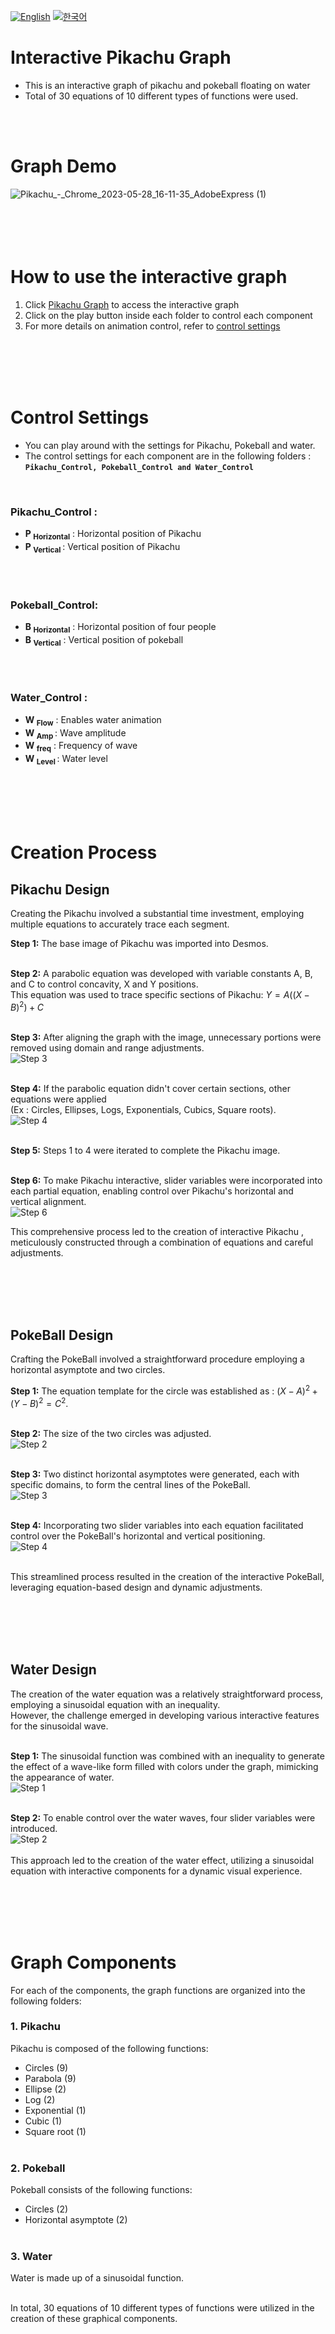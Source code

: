 [![English](https://img.shields.io/badge/lang-English-blue.svg)](https://github.com/juho-creator/Interactive-Pikachu-Pokeball-Graph/blob/main/README.md)
[![한국어](https://img.shields.io/badge/lang-한국어-red.svg)](https://github.com/juho-creator/Interactive-Pikachu-Pokeball-Graph/blob/main/README.KR.md)

# Interactive Pikachu Graph
* This is an interactive graph of pikachu and pokeball floating on water
* Total of 30 equations of 10 different types of functions were used.
<br />
<br />


# Graph Demo
![Pikachu_-_Chrome_2023-05-28_16-11-35_AdobeExpress (1)](https://github.com/juho-creator/Graphing-Pikachu/assets/72856990/df81b209-0bf5-4404-8255-aa2323151de5)
<br />
<br />
<br />
<br />
<br />

# How to use the interactive graph
1. Click [Pikachu Graph](https://www.desmos.com/calculator/v8mpye0wof) to access the interactive graph
2. Click on the play button inside each folder to control each component
3. For more details on animation control, refer to [control settings](https://github.com/juho-creator/Interactive-Pikachu-Pokeball-Graph/blob/main/README.md#control-settings)

<br />
<br />
<br />
<br />


# Control Settings
* You can play around with the settings for Pikachu, Pokeball and water. <br />
* The control settings for each component are in the following folders :  **`Pikachu_Control, Pokeball_Control and Water_Control`**
<br />


### Pikachu_Control :
* **P <sub> Horizontal</sub>** : Horizontal position of Pikachu 
* **P <sub> Vertical </sub>** : Vertical position of Pikachu
<br />
<br />


### Pokeball_Control: 
* **B	<sub>Horizontal</sub>** : Horizontal position of four people
* **B <sub>Vertical</sub>** : Vertical position of pokeball
<br />
<br />


### Water_Control :
* **W <sub> Flow</sub>** : Enables water animation<br />
* **W <sub>Amp </sub>** : Wave amplitude<br />
* **W	<sub> freq</sub>** : Frequency of wave <br />
* **W <sub>Level </sub>** : Water level<br />

<br />
<br />
<br />
<br />

# Creation Process

## Pikachu Design

Creating the Pikachu involved a substantial time investment, employing multiple equations to accurately trace each segment.

**Step 1:** The base image of Pikachu was imported into Desmos. <br /><br />

**Step 2:** A parabolic equation was developed with variable constants A, B, and C to control concavity, X and Y positions. <br />
This equation was used to trace specific sections of Pikachu:
$Y = A((X - B)^2) + C$
<br /><br />

**Step 3:** After aligning the graph with the image, unnecessary portions were removed using domain and range adjustments. <br />
![Step 3](https://github.com/juho-creator/Graphing-Pikachu/assets/72856990/88e56472-a879-4144-8cb2-e50f300d62f0)
<br /><br />

**Step 4:** If the parabolic equation didn't cover certain sections, other equations were applied <br />
(Ex : Circles, Ellipses, Logs, Exponentials, Cubics, Square roots).<br />
![Step 4](https://github.com/juho-creator/Graphing-Pikachu/assets/72856990/848dce22-e0b1-4037-8e9f-9bb35d6382d9)
<br /><br />

**Step 5:** Steps 1 to 4 were iterated to complete the Pikachu image. <br /><br />

**Step 6:** To make Pikachu interactive, slider variables were incorporated into each partial equation, enabling control over Pikachu's horizontal and vertical alignment. <br />
![Step 6](https://github.com/juho-creator/Graphing-Pikachu/assets/72856990/f740967f-7dd2-4423-91c6-f995e49a12b5)

This comprehensive process led to the creation of interactive Pikachu , meticulously constructed through a combination of equations and careful adjustments.

<br />
<br />
<br />
<br />

## PokeBall Design

Crafting the PokeBall involved a straightforward procedure employing a horizontal asymptote and two circles.

**Step 1:** The equation template for the circle was established as : $(X-A)^2 + (Y-B)^2 = C^2$. <br /><br />

**Step 2:** The size of the two circles was adjusted. <br />
![Step 2](https://github.com/juho-creator/Graphing-Pikachu/assets/72856990/beb67fe5-adab-4f77-96ee-f9a7a85dfbb5)
<br /><br />

**Step 3:** Two distinct horizontal asymptotes were generated, each with specific domains, to form the central lines of the PokeBall. <br />
![Step 3](https://github.com/juho-creator/Graphing-Pikachu/assets/72856990/762c90a4-571c-4e8f-b0fa-2b941eb5b2a0)
<br /><br />

**Step 4:** Incorporating two slider variables into each equation facilitated control over the PokeBall's horizontal and vertical positioning.<br />
![Step 4](https://github.com/juho-creator/Graphing-Pikachu/assets/72856990/cbe51756-feb1-4c6c-8cad-c2208d755d21)
<br /><br />

This streamlined process resulted in the creation of the interactive PokeBall, leveraging equation-based design and dynamic adjustments.

<br />
<br />
<br />
<br />

## Water Design
The creation of the water equation was a relatively straightforward process, employing a sinusoidal equation with an inequality. <br />
However, the challenge emerged in developing various interactive features for the sinusoidal wave.
<br /><br />


**Step 1:** The sinusoidal function was combined with an inequality to generate the effect of a wave-like form filled with colors under the graph, mimicking the appearance of water.<br />
![Step 1](https://github.com/juho-creator/Graphing-Pikachu/assets/72856990/cc93cff3-219d-404b-b094-5d4abb404dfa)
<br /><br />

**Step 2:** To enable control over the water waves, four slider variables were introduced.<br />
![Step 2](https://github.com/juho-creator/Graphing-Pikachu/assets/72856990/b03b495f-4305-4717-ab9a-d8a5ae29f076)
<br /><br />
This approach led to the creation of the water effect, utilizing a sinusoidal equation with interactive components for a dynamic visual experience.

<br />
<br />
<br />
<br />


# Graph Components

For each of the components, the graph functions are organized into the following folders:

### 1. Pikachu
Pikachu is composed of the following functions:
* Circles (9)
* Parabola (9)
* Ellipse (2)
* Log (2)
* Exponential (1)
* Cubic (1)
* Square root (1)
<br /><br />

### 2. Pokeball
Pokeball consists of the following functions:
* Circles (2)
* Horizontal asymptote (2)
<br /><br />


### 3. Water
Water is made up of a sinusoidal function.
<br /><br />

In total, 30 equations of 10 different types of functions were utilized in the creation of these graphical components.
 
